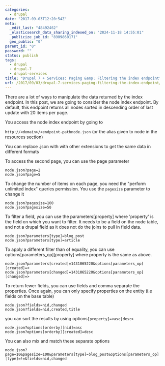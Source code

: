 ```yaml
---
categories:
  - drupal
date: "2017-09-03T12:20:54Z"
meta:
  _edit_last: "48492462"
  _elasticsearch_data_sharing_indexed_on: "2024-11-18 14:55:01"
  _publicize_job_id: "8909860171"
  geo_public: "0"
parent_id: "0"
password: ""
status: publish
tags:
  - drupal
  - drupal-7
  - drupal-services
title: "Drupal 7 + Services: Paging &amp; Filtering the index endpoint"
url: /2017/09/03/drupal-7-services-paging-filtering-the-index-endpoint/
---
```


There are a lot of ways to manipulate the data returned by the index endpoint.
In this post, we are going to consider the node index endpoint. By default, this
endpoint returns all nodes sorted in descending order of last update with 20
items per page.

You access the node index endpoint by going to

`http://<domain>/<endpoint-pathnode.json` (or the alias given to node in the
resources section)

You can replace .json with with other extensions to get the same data in
different formats

To access the second page, you can use the page parameter

```
node.json?page=2
node.json?page=5
```

To change the number of items on each page, you need the "perform unlimited
index" queries permission. You use the `pagesize` parameter to change it

```
node.json?pagesize=100
node.json?pagesize=50
```

To filter a field, you can use the parameters[property] where 'property' is the
field on which you want to filter. It needs to be a field on the node table, and
not a drupal field as it does not do the joins to pull in field data.

```
node.json?parameters[type]=blog_post
node.json?parameters[type]=article
```

To apply a different filter than of equality, you can use
options[parameters_op][property] where property is the same as above.

```
node.json?parameters[created]=1431065220&options[parameters_op][created]=<
node.json?parameters[changed]=1431065220&options[parameters_op][changed]=>
```

To return fewer fields, you can use fields and comma separate the properties.
Once again, you can only specify properties on the entity (i.e fields on the
base table)

```
node.json?fields=nid,changed
node.json?fields=nid,created,title
```

you can sort the results by using options`[property]=<asc|desc>`

```
node.json?options[orderby][nid]=asc
node.json?options[orderby][created]=desc
```

You can also mix and match these separate options

```
node.json?page=10&pagesize=100&parameters[type]=blog_post&options[parameters_op][type]=!=&fields=nid,changed
```
